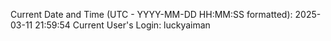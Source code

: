 Current Date and Time (UTC - YYYY-MM-DD HH:MM:SS formatted): 2025-03-11 21:59:54
Current User's Login: luckyaiman
